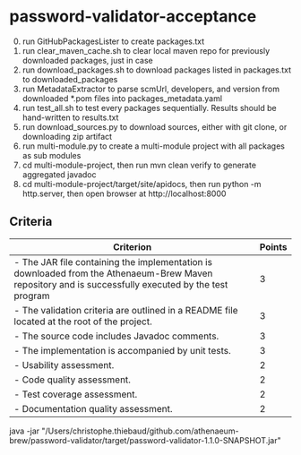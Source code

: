 # password-validator-acceptance

0. run GitHubPackagesLister to create packages.txt
1. run clear_maven_cache.sh to clear local maven repo for previously downloaded packages, just in case
2. run download_packages.sh to download packages listed in packages.txt to downloaded_packages
3. run MetadataExtractor to parse scmUrl, developers, and version from downloaded *.pom files into packages_metadata.yaml
4. run test_all.sh to test every packages sequentially. Results should be hand-written to results.txt
5. run download_sources.py to download sources, either with git clone, or downloading zip artifact
6. run multi-module.py to create a multi-module project with all packages as sub modules
7. cd multi-module-project, then run mvn clean verify to generate aggregated javadoc
8. cd multi-module-project/target/site/apidocs, then run python -m http.server, then open browser at http://localhost:8000

## Criteria

| Criterion                                        | Points |
|--------------------------------------------------|--------|
| - The JAR file containing the implementation is downloaded from the Athenaeum-Brew Maven repository and is successfully executed by the test program  | 3  |
| - The validation criteria are outlined in a README file located at the root of the project.                                                           | 3  |
| - The source code includes Javadoc comments.                                                                                                          | 3  |
| - The implementation is accompanied by unit tests.                                                                                                    | 3  |
| - Usability assessment.                                                                                                                               | 2  |
| - Code quality assessment.                                                                                                                            | 2  |
| - Test coverage assessment.                                                                                                                           | 2  |
| - Documentation quality assessment.                                                                                                                   | 2  |


java -jar "/Users/christophe.thiebaud/github.com/athenaeum-brew/password-validator/target/password-validator-1.1.0-SNAPSHOT.jar" 











